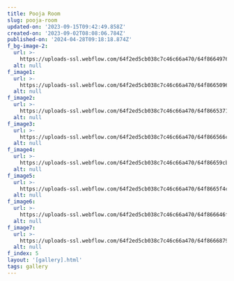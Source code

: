 ```yaml
---
title: Pooja Room
slug: pooja-room
updated-on: '2023-09-15T09:42:49.858Z'
created-on: '2023-09-02T08:08:06.784Z'
published-on: '2024-04-28T09:18:18.874Z'
f_bg-image-2:
  url: >-
    https://uploads-ssl.webflow.com/64f2ed5cb038c7c46c66a470/64f8664976cebbe5b35a0c33_ruheed_POOJA_ROOM_INTERIOR_HOME_MINIMAL_0667a2b2-fc62-40e7-978a-8d9ab12d0377.png
  alt: null
f_image1:
  url: >-
    https://uploads-ssl.webflow.com/64f2ed5cb038c7c46c66a470/64f866509691a3125bb524b8_ruheed_POOJA_ROOM_INTERIOR_HOME_4df389ba-32c2-4cd8-a7e7-64069035e547.png
  alt: null
f_image2:
  url: >-
    https://uploads-ssl.webflow.com/64f2ed5cb038c7c46c66a470/64f8665371bc718acf498262_ruheed_POOJA_ROOM_INTERIOR_HOME_68cb59cd-0000-46d3-ac0b-6642b632de01.png
  alt: null
f_image3:
  url: >-
    https://uploads-ssl.webflow.com/64f2ed5cb038c7c46c66a470/64f866566cf0c2e54d9074c7_ruheed_POOJA_ROOM_INTERIOR_HOME_207ae8b7-c1bf-41d6-a283-655f346ecec8.png
  alt: null
f_image4:
  url: >-
    https://uploads-ssl.webflow.com/64f2ed5cb038c7c46c66a470/64f86659cb313ae127e39539_ruheed_POOJA_ROOM_INTERIOR_HOME_e773b660-6588-4039-a664-d2e31f3b79e9.png
  alt: null
f_image5:
  url: >-
    https://uploads-ssl.webflow.com/64f2ed5cb038c7c46c66a470/64f8665f4c4aa9766a31ab42_ruheed_POOJA_ROOM_INTERIOR_HOME_MINIMAL_8c38e1b6-81d6-47c4-80be-64f57df39e4c.png
  alt: null
f_image6:
  url: >-
    https://uploads-ssl.webflow.com/64f2ed5cb038c7c46c66a470/64f866646f224eb14cf60690_ruheed_POOJA_ROOM_INTERIOR_HOME_MINIMAL_f98e2136-5710-4ed2-bf3f-1421f832ce4b.png
  alt: null
f_image7:
  url: >-
    https://uploads-ssl.webflow.com/64f2ed5cb038c7c46c66a470/64f8666879544ab44c7f7717_ruheed_POOJA_ROOM_INTERIOR_HOME_MINIMAL_fc591795-9249-4bb7-b3bb-c6c940891cc5.png
  alt: null
f_index: 5
layout: '[gallery].html'
tags: gallery
---
```



